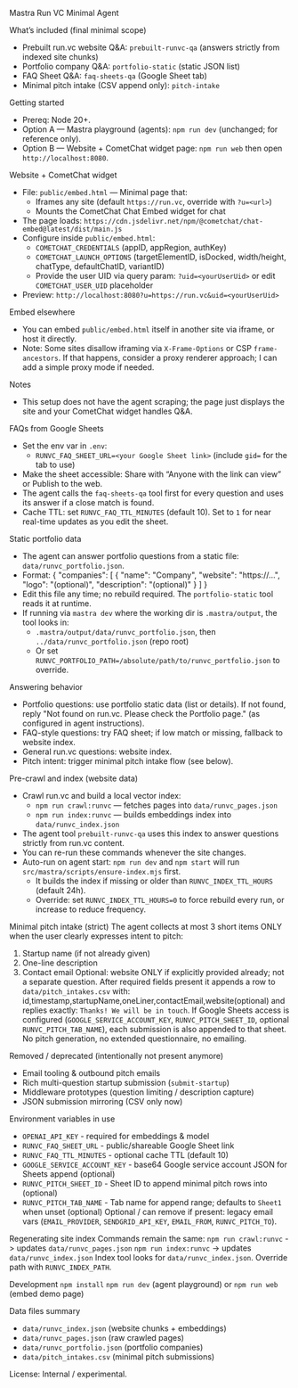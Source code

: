 Mastra Run VC Minimal Agent

What’s included (final minimal scope)
- Prebuilt run.vc website Q&A: `prebuilt-runvc-qa` (answers strictly from indexed site chunks)
- Portfolio company Q&A: `portfolio-static` (static JSON list)
- FAQ Sheet Q&A: `faq-sheets-qa` (Google Sheet tab)
- Minimal pitch intake (CSV append only): `pitch-intake`

Getting started
- Prereq: Node 20+.
- Option A — Mastra playground (agents): `npm run dev` (unchanged; for reference only).
- Option B — Website + CometChat widget page: `npm run web` then open `http://localhost:8080`.

Website + CometChat widget
- File: `public/embed.html` — Minimal page that:
  - Iframes any site (default `https://run.vc`, override with `?u=<url>`)
  - Mounts the CometChat Chat Embed widget for chat
- The page loads: `https://cdn.jsdelivr.net/npm/@cometchat/chat-embed@latest/dist/main.js`
- Configure inside `public/embed.html`:
  - `COMETCHAT_CREDENTIALS` (appID, appRegion, authKey)
  - `COMETCHAT_LAUNCH_OPTIONS` (targetElementID, isDocked, width/height, chatType, defaultChatID, variantID)
  - Provide the user UID via query param: `?uid=<yourUserUid>` or edit `COMETCHAT_USER_UID` placeholder
- Preview: `http://localhost:8080?u=https://run.vc&uid=<yourUserUid>`

Embed elsewhere
- You can embed `public/embed.html` itself in another site via iframe, or host it directly.
- Note: Some sites disallow iframing via `X-Frame-Options` or CSP `frame-ancestors`. If that happens, consider a proxy renderer approach; I can add a simple proxy mode if needed.

 

Notes
- This setup does not have the agent scraping; the page just displays the site and your CometChat widget handles Q&A.

FAQs from Google Sheets
- Set the env var in `.env`:
  - `RUNVC_FAQ_SHEET_URL=<your Google Sheet link>` (include `gid=` for the tab to use)
- Make the sheet accessible: Share with “Anyone with the link can view” or Publish to the web.
- The agent calls the `faq-sheets-qa` tool first for every question and uses its answer if a close match is found.
- Cache TTL: set `RUNVC_FAQ_TTL_MINUTES` (default 10). Set to `1` for near real-time updates as you edit the sheet.

Static portfolio data
- The agent can answer portfolio questions from a static file: `data/runvc_portfolio.json`.
- Format:
  {
    "companies": [ { "name": "Company", "website": "https://...", "logo": "(optional)", "description": "(optional)" } ]
  }
- Edit this file any time; no rebuild required. The `portfolio-static` tool reads it at runtime.
- If running via `mastra dev` where the working dir is `.mastra/output`, the tool looks in:
  - `.mastra/output/data/runvc_portfolio.json`, then `../data/runvc_portfolio.json` (repo root)
  - Or set `RUNVC_PORTFOLIO_PATH=/absolute/path/to/runvc_portfolio.json` to override.

Answering behavior
- Portfolio questions: use portfolio static data (list or details). If not found, reply "Not found on run.vc. Please check the Portfolio page." (as configured in agent instructions).
- FAQ-style questions: try FAQ sheet; if low match or missing, fallback to website index.
- General run.vc questions: website index.
- Pitch intent: trigger minimal pitch intake flow (see below).

Pre-crawl and index (website data)
- Crawl run.vc and build a local vector index:
  - `npm run crawl:runvc` — fetches pages into `data/runvc_pages.json`
  - `npm run index:runvc` — builds embeddings index into `data/runvc_index.json`
- The agent tool `prebuilt-runvc-qa` uses this index to answer questions strictly from run.vc content.
- You can re-run these commands whenever the site changes.
- Auto-run on agent start: `npm run dev` and `npm start` will run `src/mastra/scripts/ensure-index.mjs` first.
  - It builds the index if missing or older than `RUNVC_INDEX_TTL_HOURS` (default 24h).
  - Override: set `RUNVC_INDEX_TTL_HOURS=0` to force rebuild every run, or increase to reduce frequency.

 

Minimal pitch intake (strict)
The agent collects at most 3 short items ONLY when the user clearly expresses intent to pitch:
1. Startup name (if not already given)
2. One-line description
3. Contact email
Optional: website ONLY if explicitly provided already; not a separate question.
After required fields present it appends a row to `data/pitch_intakes.csv` with: id,timestamp,startupName,oneLiner,contactEmail,website(optional) and replies exactly: `Thanks! We will be in touch`.
If Google Sheets access is configured (`GOOGLE_SERVICE_ACCOUNT_KEY`, `RUNVC_PITCH_SHEET_ID`, optional `RUNVC_PITCH_TAB_NAME`), each submission is also appended to that sheet.
No pitch generation, no extended questionnaire, no emailing.

Removed / deprecated (intentionally not present anymore)
- Email tooling & outbound pitch emails
- Rich multi-question startup submission (`submit-startup`)
- Middleware prototypes (question limiting / description capture)
- JSON submission mirroring (CSV only now)

Environment variables in use
- `OPENAI_API_KEY` - required for embeddings & model
- `RUNVC_FAQ_SHEET_URL` - public/shareable Google Sheet link
- `RUNVC_FAQ_TTL_MINUTES` - optional cache TTL (default 10)
- `GOOGLE_SERVICE_ACCOUNT_KEY` - base64 Google service account JSON for Sheets append (optional)
- `RUNVC_PITCH_SHEET_ID` - Sheet ID to append minimal pitch rows into (optional)
- `RUNVC_PITCH_TAB_NAME` - Tab name for append range; defaults to `Sheet1` when unset (optional)
Optional / can remove if present: legacy email vars (`EMAIL_PROVIDER`, `SENDGRID_API_KEY`, `EMAIL_FROM`, `RUNVC_PITCH_TO`).

Regenerating site index
Commands remain the same:
`npm run crawl:runvc` -> updates `data/runvc_pages.json`
`npm run index:runvc` -> updates `data/runvc_index.json`
Index tool looks for `data/runvc_index.json`. Override path with `RUNVC_INDEX_PATH`.

Development
`npm install`
`npm run dev` (agent playground) or `npm run web` (embed demo page)

Data files summary
- `data/runvc_index.json` (website chunks + embeddings)
- `data/runvc_pages.json` (raw crawled pages)
- `data/runvc_portfolio.json` (portfolio companies)
- `data/pitch_intakes.csv` (minimal pitch submissions)

License: Internal / experimental.
